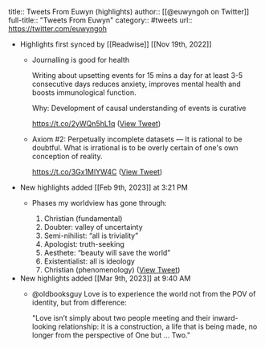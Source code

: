 title:: Tweets From Euwyn (highlights)
author:: [[@euwyngoh on Twitter]]
full-title:: "Tweets From Euwyn"
category:: #tweets
url:: https://twitter.com/euwyngoh

- Highlights first synced by [[Readwise]] [[Nov 19th, 2022]]
	- Journalling is good for health
	  
	  Writing about upsetting events for 15 mins a day for at least 3-5 consecutive days reduces anxiety, improves mental health and boosts immunological function. 
	  
	  Why: Development of causal understanding of events is curative
	  
	  https://t.co/2yWQn5hL1q ([View Tweet](https://twitter.com/euwyngoh/status/1440999161004900360))
	- Axiom #2: Perpetually incomplete datasets — It is rational to be doubtful. What is irrational is to be overly certain of one's own conception of reality.
	  
	  https://t.co/3Gx1MlYW4C ([View Tweet](https://twitter.com/euwyngoh/status/1464440800444485636))
- New highlights added [[Feb 9th, 2023]] at 3:21 PM
	- Phases my worldview has gone through:
	  
	  1. Christian (fundamental)
	  2. Doubter: valley of uncertainty
	  3. Semi-nihilist: “all is triviality”
	  4. Apologist: truth-seeking
	  5. Aesthete: “beauty will save the world”
	  6. Existentialist: all is ideology
	  7. Christian (phenomenology) ([View Tweet](https://twitter.com/euwyngoh/status/1622786065152245760))
- New highlights added [[Mar 9th, 2023]] at 9:40 AM
	- @oldbooksguy Love is to experience the world not from the POV of identity, but from difference:
	  
	  "Love isn’t simply about two people meeting and their inward-looking relationship: it is a construction, a life that is being made, no longer from the perspective of One but ... Two."